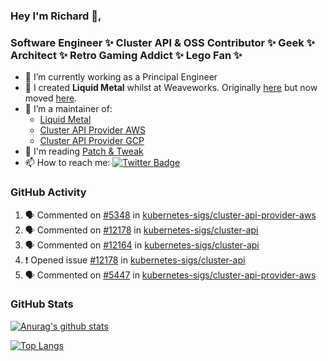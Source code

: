 ### Hey I'm Richard 👋, 

<h3 align="left">Software Engineer ✨ Cluster API & OSS Contributor ✨ Geek ✨ Architect ✨ Retro Gaming Addict ✨ Lego Fan ✨</h3>

- 🔭 I’m currently working as a Principal Engineer
- 📯 I created **Liquid Metal** whilst at Weaveworks. Originally [here](https://github.com/weaveworks-liquidmetal) but now moved [here](https://github.com/liquidmetal-dev).
- 👯 I’m a maintainer of:
  -  [Liquid Metal](https://github.com/liquidmetal-dev)
  -  [Cluster API Provider AWS](https://github.com/kubernetes-sigs/cluster-api-provider-aws)
  -  [Cluster API Provider GCP](https://github.com/kubernetes-sigs/cluster-api-provider-gcp)
- 💬 I'm reading [Patch & Tweak](https://bjooks.com/products/patch-tweak-exploring-modular-synthesis)
- 📫 How to reach me: [![Twitter Badge](https://img.shields.io/badge/-@fruit_case-00acee?style=flat&logo=Twitter&logoColor=white)](https://twitter.com/intent/follow?screen_name=fruit_case "Follow on Twitter")

### GitHub Activity 

<!--START_SECTION:activity-->
1. 🗣 Commented on [#5348](https://github.com/kubernetes-sigs/cluster-api-provider-aws/pull/5348#issuecomment-2867323740) in [kubernetes-sigs/cluster-api-provider-aws](https://github.com/kubernetes-sigs/cluster-api-provider-aws)
2. 🗣 Commented on [#12178](https://github.com/kubernetes-sigs/cluster-api/issues/12178#issuecomment-2866375300) in [kubernetes-sigs/cluster-api](https://github.com/kubernetes-sigs/cluster-api)
3. 🗣 Commented on [#12164](https://github.com/kubernetes-sigs/cluster-api/pull/12164#issuecomment-2866369597) in [kubernetes-sigs/cluster-api](https://github.com/kubernetes-sigs/cluster-api)
4. ❗ Opened issue [#12178](https://github.com/kubernetes-sigs/cluster-api/issues/12178) in [kubernetes-sigs/cluster-api](https://github.com/kubernetes-sigs/cluster-api)
5. 🗣 Commented on [#5447](https://github.com/kubernetes-sigs/cluster-api-provider-aws/pull/5447#issuecomment-2863361974) in [kubernetes-sigs/cluster-api-provider-aws](https://github.com/kubernetes-sigs/cluster-api-provider-aws)
<!--END_SECTION:activity-->

### GitHub Stats

[![Anurag's github stats](https://github-readme-stats.vercel.app/api?username=richardcase&count_private=true&show_icons=true)](https://github.com/anuraghazra/github-readme-stats)

[![Top Langs](https://github-readme-stats.vercel.app/api/top-langs/?username=richardcase&hide=html&layout=compact)](https://github.com/anuraghazra/github-readme-stats)
